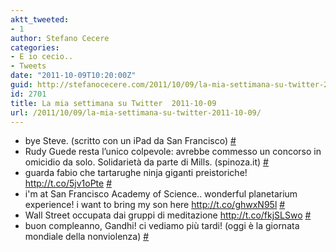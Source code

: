 ```yaml
---
aktt_tweeted:
- 1
author: Stefano Cecere
categories:
- E io cecio..
- Tweets
date: "2011-10-09T10:20:00Z"
guid: http://stefanocecere.com/2011/10/09/la-mia-settimana-su-twitter-2011-10-09/
id: 2701
title: La mia settimana su Twitter  2011-10-09
url: /2011/10/09/la-mia-settimana-su-twitter-2011-10-09/
---
```


<ul class="aktt_tweet_digest">
  <li>
    bye Steve. (scritto con un iPad da San Francisco) <a href="http://twitter.com/StefanoCecere/statuses/121775643443740672" class="aktt_tweet_time">#</a>
  </li>
  <li>
    Rudy Guede resta l’unico colpevole: avrebbe commesso un concorso in omicidio da solo. Solidarietà da parte di Mills. (spinoza.it) <a href="http://twitter.com/StefanoCecere/statuses/121226378103373824" class="aktt_tweet_time">#</a>
  </li>
  <li>
    guarda fabio che tartarughe ninja giganti preistoriche! <a href="http://t.co/5jv1oPte" rel="nofollow">http://t.co/5jv1oPte</a> <a href="http://twitter.com/StefanoCecere/statuses/120976466149257216" class="aktt_tweet_time">#</a>
  </li>
  <li>
    i'm at San Francisco Academy of Science.. wonderful planetarium experience! i want to bring my son here <a href="http://t.co/ghwxN95l" rel="nofollow">http://t.co/ghwxN95l</a> <a href="http://twitter.com/StefanoCecere/statuses/120975025980452865" class="aktt_tweet_time">#</a>
  </li>
  <li>
    Wall Street occupata dai gruppi di meditazione <a href="http://t.co/fkjSLSwo" rel="nofollow">http://t.co/fkjSLSwo</a> <a href="http://twitter.com/StefanoCecere/statuses/120856845626777601" class="aktt_tweet_time">#</a>
  </li>
  <li>
    buon compleanno, Gandhi! ci vediamo più tardi! (oggi è la giornata mondiale della nonviolenza) <a href="http://twitter.com/StefanoCecere/statuses/120542804714864640" class="aktt_tweet_time">#</a>
  </li>
</ul>
